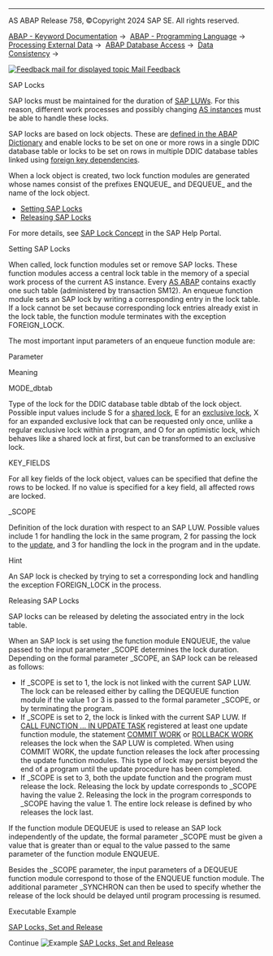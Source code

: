   

* * *

AS ABAP Release 758, ©Copyright 2024 SAP SE. All rights reserved.

[ABAP - Keyword Documentation](https://help.sap.com/doc/abapdocu_758_index_htm/7.58/en-US/abenabap.htm) →  [ABAP - Programming Language](https://help.sap.com/doc/abapdocu_758_index_htm/7.58/en-US/abenabap_reference.htm) →  [Processing External Data](https://help.sap.com/doc/abapdocu_758_index_htm/7.58/en-US/abenabap_language_external_data.htm) →  [ABAP Database Access](https://help.sap.com/doc/abapdocu_758_index_htm/7.58/en-US/abendb_access.htm) →  [Data Consistency](https://help.sap.com/doc/abapdocu_758_index_htm/7.58/en-US/abendata_consistency.htm) → 

 [![](Mail.gif?object=Mail.gif "Feedback mail for displayed topic") Mail Feedback](mailto:f1_help@sap.com?subject=Feedback%20on%20ABAP%20Documentation&body=Document:%20SAP%20Locks%2C%20ABENSAP_LOCK%2C%20758%0D%0A%0D%0AError:%0D%0A%0D%0A%0D%0A%0D%0ASuggestion%20for%20improvement:)

SAP Locks

SAP locks must be maintained for the duration of [SAP LUWs](https://help.sap.com/doc/abapdocu_758_index_htm/7.58/en-US/abensap_luw_glosry.htm "Glossary Entry"). For this reason, different work processes and possibly changing [AS instances](https://help.sap.com/doc/abapdocu_758_index_htm/7.58/en-US/abenas_instance_glosry.htm "Glossary Entry") must be able to handle these locks.

SAP locks are based on lock objects. These are [defined in the ABAP Dictionary](https://help.sap.com/docs/ABAP_PLATFORM_NEW/ec1c9c8191b74de98feb94001a95dd76/CF21EA0B446011D189700000E8322D00) and enable locks to be set on one or more rows in a single DDIC database table or locks to be set on rows in multiple DDIC database tables linked using [foreign key dependencies](https://help.sap.com/doc/abapdocu_758_index_htm/7.58/en-US/abenforeign_key_dependency_glosry.htm "Glossary Entry").

When a lock object is created, two lock function modules are generated whose names consist of the prefixes ENQUEUE\_ and DEQUEUE\_ and the name of the lock object.

-   [Setting SAP Locks](#@@ITOC@@ABENSAP_LOCK_1)
-   [Releasing SAP Locks](#@@ITOC@@ABENSAP_LOCK_2)

For more details, see [SAP Lock Concept](https://help.sap.com/docs/ABAP_PLATFORM_NEW/6568469cf5a1460a8d85c58b83d21ec2/47df116e6abf296fe10000000a42189b) in the SAP Help Portal.

Setting SAP Locks   

When called, lock function modules set or remove SAP locks. These function modules access a central lock table in the memory of a special work process of the current AS instance. Every [AS ABAP](https://help.sap.com/doc/abapdocu_758_index_htm/7.58/en-US/abenas_abap_glosry.htm "Glossary Entry") contains exactly one such table (administered by transaction SM12). An enqueue function module sets an SAP lock by writing a corresponding entry in the lock table. If a lock cannot be set because corresponding lock entries already exist in the lock table, the function module terminates with the exception FOREIGN\_LOCK.

The most important input parameters of an enqueue function module are:

Parameter

Meaning

MODE\_dbtab

Type of the lock for the DDIC database table dbtab of the lock object. Possible input values include S for a [shared lock](https://help.sap.com/doc/abapdocu_758_index_htm/7.58/en-US/abenshared_lock_glosry.htm "Glossary Entry"), E for an [exclusive lock](https://help.sap.com/doc/abapdocu_758_index_htm/7.58/en-US/abenexclusive_lock_glosry.htm "Glossary Entry"), X for an expanded exclusive lock that can be requested only once, unlike a regular exclusive lock within a program, and O for an optimistic lock, which behaves like a shared lock at first, but can be transformed to an exclusive lock.

KEY\_FIELDS

For all key fields of the lock object, values can be specified that define the rows to be locked. If no value is specified for a key field, all affected rows are locked.

\_SCOPE

Definition of the lock duration with respect to an SAP LUW. Possible values include 1 for handling the lock in the same program, 2 for passing the lock to the [update](https://help.sap.com/doc/abapdocu_758_index_htm/7.58/en-US/abenupdate_glosry.htm "Glossary Entry"), and 3 for handling the lock in the program and in the update.

Hint

An SAP lock is checked by trying to set a corresponding lock and handling the exception FOREIGN\_LOCK in the process.

Releasing SAP Locks   

SAP locks can be released by deleting the associated entry in the lock table.

When an SAP lock is set using the function module ENQUEUE, the value passed to the input parameter \_SCOPE determines the lock duration. Depending on the formal parameter \_SCOPE, an SAP lock can be released as follows:

-   If \_SCOPE is set to 1, the lock is not linked with the current SAP LUW. The lock can be released either by calling the DEQUEUE function module if the value 1 or 3 is passed to the formal parameter \_SCOPE, or by terminating the program.
-   If \_SCOPE is set to 2, the lock is linked with the current SAP LUW. If [CALL FUNCTION ... IN UPDATE TASK](https://help.sap.com/doc/abapdocu_758_index_htm/7.58/en-US/abapcall_function_update.htm) registered at least one update function module, the statement [COMMIT WORK](https://help.sap.com/doc/abapdocu_758_index_htm/7.58/en-US/abapcommit.htm) or [ROLLBACK WORK](https://help.sap.com/doc/abapdocu_758_index_htm/7.58/en-US/abaprollback.htm) releases the lock when the SAP LUW is completed. When using COMMIT WORK, the update function releases the lock after processing the update function modules. This type of lock may persist beyond the end of a program until the update procedure has been completed.
-   If \_SCOPE is set to 3, both the update function and the program must release the lock. Releasing the lock by update corresponds to \_SCOPE having the value 2. Releasing the lock in the program corresponds to \_SCOPE having the value 1. The entire lock release is defined by who releases the lock last.

If the function module DEQUEUE is used to release an SAP lock independently of the update, the formal parameter \_SCOPE must be given a value that is greater than or equal to the value passed to the same parameter of the function module ENQUEUE.

Besides the \_SCOPE parameter, the input parameters of a DEQUEUE function module correspond to those of the ENQUEUE function module. The additional parameter \_SYNCHRON can then be used to specify whether the release of the lock should be delayed until program processing is resumed.

Executable Example

[SAP Locks, Set and Release](https://help.sap.com/doc/abapdocu_758_index_htm/7.58/en-US/abenenqueue_abexa.htm)

Continue
![Example](exa.gif "Example") [SAP Locks, Set and Release](https://help.sap.com/doc/abapdocu_758_index_htm/7.58/en-US/abenenqueue_abexa.htm)